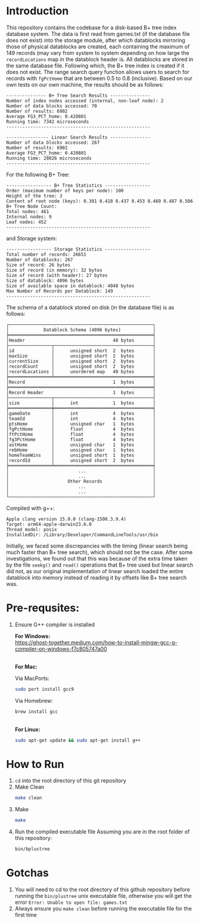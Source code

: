 # Introduction
This repository contains the codebase for a disk-based B+ tree index database system. The data is first read from games.txt (if the database file does not exist) into the storage module, after which datablocks mirroring those of physical datablocks are created, each containing the maximum of 149 records (may vary from system to system depending on how large the `recordLocations` map in the datablock header is. All datablocks are stored in the same database file. Following which, the B+ tree index is created if it does not exist. The range search query function allows users to search for records with `fgPctHome` that are between 0.5 to 0.8 (inclusive). Based on our own tests on our own machine, the results should be as follows:

```
--------------- B+ Tree Search Results ---------------
Number of index nodes accessed (internal, non-leaf node): 2
Number of data blocks accessed: 70
Number of results: 6902
Average FG3_PCT_home: 0.420801
Running time: 7342 microseconds
------------------------------------------------------

---------------- Linear Search Results ---------------
Number of data blocks accessed: 267
Number of results: 6902
Average FG3_PCT_home: 0.420801
Running time: 28026 microseconds
------------------------------------------------------
```

For the following B+ Tree:
```
----------------- B+ Tree Statistics -----------------
Order (maximum number of keys per node): 100
Height of the tree: 3
Content of root node (keys): 0.391 0.418 0.437 0.453 0.469 0.487 0.506 
B+ Tree Node Count:
Total nodes: 461
Internal nodes: 9
Leaf nodes: 452
------------------------------------------------------
```

and Storage system:
```
----------------- Storage Statistics -----------------
Total number of records: 26651
Number of datablocks: 267
Size of record: 26 bytes
Size of record (in memory): 32 bytes
Size of record (with header): 27 bytes
Size of datablock: 4096 bytes
Size of available space in datablock: 4048 bytes
Max Number of Records per Datablock: 149
------------------------------------------------------
```
The schema of a datablock stored on disk (in the database file) is as follows:
```
┌──────────────────────────────────────────────────────┐
│             Datablock Schema (4096 bytes)            │
╞══════════════════════════════════════════════════════╡
│Header                                 48 bytes       │
├────────────────┬─────────────────────────────────────┤
│id              │      unsigned short  2  bytes       │
│maxSize         │      unsigned short  2  bytes       │
│currentSize     │      unsigned short  2  bytes       │
│recordCount     │      unsigned short  2  bytes       │
│recordLocations │      unordered map   40 bytes       │
╞════════════════╧═════════════════════════════════════╡
│Record                                 1  bytes       │
╞══════════════════════════════════════════════════════╡
│Record Header                          1  bytes       │
├────────────────┬─────────────────────────────────────┤
│size            │      int             1  bytes       │
╞════════════════╪═════════════════════════════════════╡
│gameDate        │      int             4  bytes       │
│teamId          │      int             4  bytes       │
│ptsHome         │      unsigned char   1  bytes       │
│fgPctHome       │      float           4  bytes       │
│ftPctHome       │      float           4  bytes       │
│fg3PctHome      │      float           4  bytes       │
│astHome         │      unsigned char   1  bytes       │
│rebHome         │      unsigned char   1  bytes       │
│homeTeamWins    │      unsigned short  1  bytes       │
│recordId        │      unsigned short  2  bytes       │
╞════════════════╧═════════════════════════════════════╡
│                          ...                         │
│                          ...                         │
│                      Other Records                   │
│                          ...                         │
│                          ...                         │
└──────────────────────────────────────────────────────┘
```

Compiled with g++:
```
Apple clang version 15.0.0 (clang-1500.3.9.4)
Target: arm64-apple-darwin23.6.0
Thread model: posix
InstalledDir: /Library/Developer/CommandLineTools/usr/bin
```

Initially, we faced some discrepancies with the timing (linear search being much faster than B+ tree search), which should not be the case. After some investigations, we found out that this was because of the extra time taken by the file `seekg()` and `read()` operations that B+ tree used but linear search did not, as our original implementation of linear search loaded the entire datablock into memory instead of reading it by offsets like B+ tree search was.

# Pre-requsites:
1. Ensure G++ compiler is installed

   **For Windows:**<br>
   https://ghost-together.medium.com/how-to-install-mingw-gcc-g-compiler-on-windows-f7c805747a00
   
   <br>**For Mac:**<br>

   Via MacPorts:
   ```bash
   sudo port install gcc9
   ```

   Via Homebrew:
   ```bash
   brew install gcc
   ```

   <br>**For Linux:**<br>
   ```bash
   sudo apt-get update && sudo apt-get install g++
   ```
   
# How to Run
1. `cd` into the root directory of this git repository
2. Make Clean
   ```bash
   make clean
   ```
3. Make
   ```bash
   make
   ```
4. Run the compiled executable file
   Assuming you are in the root folder of this repository:
   ```bash
   bin/bplustree
   ```
   
# Gotchas
1. You will need to cd to the root directory of this github repository before running the `bin/plustree` unix executable file, otherwise you will get the error `Error: Unable to open file: games.txt`
2. Always ensure you `make clean` before running the executable file for the first time
